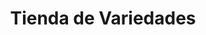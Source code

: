 ---
title: "Tienda de Variedades"
url: /ciudad-satelite/tienda-de-variedades-calle-30-a/
shop: Lebensmittel
---